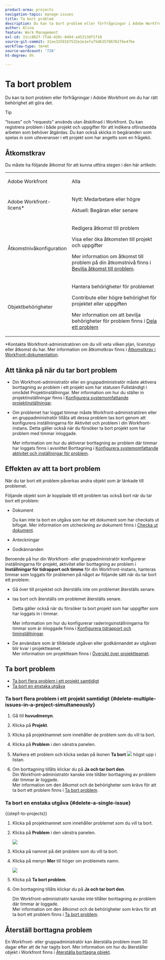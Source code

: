 ```yaml
---
product-area: projects
navigation-topic: manage-issues
title: Ta bort problem
description: Du kan ta bort problem eller förfrågningar i Adobe Workfront om du har rätt behörighet att göra det.
author: Alina
feature: Work Management
exl-id: 31cc802f-7fa6-420c-8494-a45313df1f10
source-git-commit: 31ee3259167532e1e1efa75d635786762f6e476e
workflow-type: tm+mt
source-wordcount: '728'
ht-degree: 0%

---
```


# Ta bort problem

<!--Audited: 01/2024-->

Du kan ta bort problem eller förfrågningar i Adobe Workfront om du har rätt behörighet att göra det.

>[!TIP]
>
>&quot;Issues&quot; och &quot;requests&quot; används utan åtskillnad i Workfront. Du kan registrera problem i både projekt och uppgifter för att indikera oförutsedda arbeten som behöver åtgärdas. Du kan också skicka in begäranden som spelas in som utleveranser i ett projekt som har angetts som en frågekö.

## Åtkomstkrav

Du måste ha följande åtkomst för att kunna utföra stegen i den här artikeln:

<table style="table-layout:auto"> 
 <col> 
 <col> 
 <tbody> 
  <tr> 
   <td role="rowheader">Adobe Workfront</td> 
   <td> <p>Alla</p> </td> 
  </tr> 
  <tr> 
   <td role="rowheader">Adobe Workfront-licens*</td> 
   <td> <p>Nytt: Medarbetare eller högre</p>
   <p>Aktuell: Begäran eller senare</p>
 </td> 
  </tr> 
  <tr> 
   <td role="rowheader">Åtkomstnivåkonfiguration</td> 
   <td> <p>Redigera åtkomst till problem</p> <p>Visa eller öka åtkomsten till projekt och uppgifter</p>  <p>Mer information om åtkomst till problem på din åtkomstnivå finns i <a href="../../../administration-and-setup/add-users/configure-and-grant-access/grant-access-issues.md" class="MCXref xref">Bevilja åtkomst till problem</a>.  </p> </td> 
  </tr> 
  <tr> 
   <td role="rowheader">Objektbehörigheter</td> 
   <td> <p>Hantera behörigheter för problemet</p> <p>Contribute eller högre behörighet för projektet eller uppgiften</p> <p> Mer information om att bevilja behörigheter för problem finns i <a href="../../../workfront-basics/grant-and-request-access-to-objects/share-an-issue.md" class="MCXref xref">Dela ett problem </a></p> </td> 
  </tr> 
 </tbody> 
</table>

&#42;Kontakta Workfront-administratören om du vill veta vilken plan, licenstyp eller åtkomst du har. Mer information om åtkomstkrav finns i [Åtkomstkrav i Workfront-dokumentation](/help/quicksilver/administration-and-setup/add-users/access-levels-and-object-permissions/access-level-requirements-in-documentation.md).

## Att tänka på när du tar bort problem

* Din Workfront-administratör eller en gruppadministratör måste aktivera borttagning av problem i ett projekt som har statusen Fullständigt i området Projektinställningar. Mer information om hur du ställer in projektinställningar finns i [Konfigurera systemomfattande projektinställningar](../../../administration-and-setup/set-up-workfront/configure-system-defaults/set-project-preferences.md).

* Om problemet har loggat timmar måste Workfront-administratören eller en gruppadministratör tillåta att dessa problem tas bort genom att konfigurera inställningarna för Aktivitet och problem i din Workfront-instans. Detta gäller också när du försöker ta bort projekt som har problem med timmar inloggade.

  <!--
  <MadCap:conditionalText data-mc-conditions="QuicksilverOrClassic.Draft mode">
  <span data-mc-conditions="QuicksilverOrClassic.Quicksilver">(this is not possible in classic)</span>
  </MadCap:conditionalText>
  -->

  Mer information om hur du aktiverar borttagning av problem där timmar har loggats finns i avsnittet Borttagning i [Konfigurera systemomfattande aktivitet och inställningar för problem](../../../administration-and-setup/set-up-workfront/configure-system-defaults/set-task-issue-preferences.md).

## Effekten av att ta bort problem

När du tar bort ett problem påverkas andra objekt som är länkade till problemet.

Följande objekt som är kopplade till ett problem tas också bort när du tar bort ett problem:

* Dokument

  Du kan inte ta bort en utgåva som har ett dokument som har checkats ut bifogat. Mer information om utcheckning av dokument finns i [Checka ut dokument](../../../documents/managing-documents/check-out-documents.md).

* Anteckningar
* Godkännanden

Beroende på hur din Workfront- eller gruppadministratör konfigurerar inställningarna för projekt, aktivitet eller borttagning av problem i **Inställningar för tidrapport och timme** för din Workfront-instans, hanteras timmar som loggats för problemen på något av följande sätt när du tar bort ett problem:

* Gå över till projektet och återställs inte om problemet återställs senare.
* tas bort och återställs om problemet återställs senare.

  Detta gäller också när du försöker ta bort projekt som har uppgifter som har loggats in i timmar.

  <!--
  <MadCap:conditionalText data-mc-conditions="QuicksilverOrClassic.Draft mode">
  <span data-mc-conditions="QuicksilverOrClassic.Quicksilver">(this is not possible in classic)</span>
  </MadCap:conditionalText>
  -->

  Mer information om hur du konfigurerar raderingsinställningarna för timmar som är inloggade finns i [Konfigurera tidrapport och timinställningar](../../../administration-and-setup/set-up-workfront/configure-timesheets-schedules/timesheet-and-hour-preferences.md).

* De användare som är tilldelade utgåvan eller godkännandet av utgåvan blir kvar i projektteamet.\
  Mer information om projektteam finns i [Översikt över projektteamet](../../../manage-work/projects/planning-a-project/project-team-overview.md).

## Ta bort problem

* [Ta bort flera problem i ett projekt samtidigt](#delete-multiple-issues-in-a-project-simultaneously)
* [Ta bort en enstaka utgåva](#delete-a-single-issue)

### Ta bort flera problem i ett projekt samtidigt  {#delete-multiple-issues-in-a-project-simultaneously}

1. Gå till **huvudmenyn**.
1. Klicka på **Projekt**.
1. Klicka på projektnamnet som innehåller de problem som du vill ta bort.
1. Klicka på **Problem** i den vänstra panelen.
1. Markera ett problem och klicka sedan på ikonen **Ta bort** ![](assets/delete.png) högst upp i listan.

1. Om borttagning tillåts klickar du på **Ja och tar bort den**.\
   Din Workfront-administratör kanske inte tillåter borttagning av problem där timmar är loggade.\
   Mer information om den åtkomst och de behörigheter som krävs för att ta bort ett problem finns i [Ta bort problem](#access-and-permissions-needed).

### Ta bort en enstaka utgåva {#delete-a-single-issue}

{{step1-to-projects}}

1. Klicka på projektnamnet som innehåller problemet som du vill ta bort.
1. Klicka på **Problem** i den vänstra panelen.

   ![](assets/qs-issues-icon-highlighted-on-project-350x278.png)

1. Klicka på namnet på det problem som du vill ta bort.
1. Klicka på menyn **Mer** till höger om problemets namn.

   ![](assets/qs-issue-more-menu-highlighted-350x469.png)

1. Klicka på **Ta bort problem**.
1. Om borttagning tillåts klickar du på **Ja och tar bort den**.

   Din Workfront-administratör kanske inte tillåter borttagning av problem där timmar är loggade.\
   Mer information om den åtkomst och de behörigheter som krävs för att ta bort ett problem finns i [Ta bort problem](#access-and-permissions-needed).

## Återställ borttagna problem

En Workfront- eller gruppadministratör kan återställa problem inom 30 dagar efter att de har tagits bort. Mer information om hur du återställer objekt i Workfront finns i [Återställa borttagna objekt](../../../administration-and-setup/manage-workfront/manage-deleted-items/restore-deleted-items.md).
